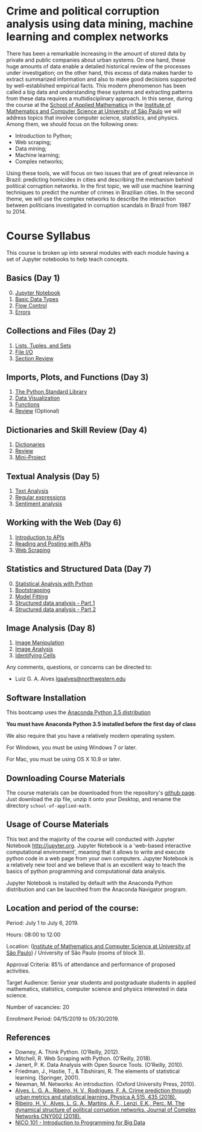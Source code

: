 # Crime and political corruption analysis using data mining, machine learning and complex networks

There has been a remarkable increasing in the amount of stored data by private and public companies about urban systems. On one hand, these huge amounts of data enable a detailed historical review of the processes under investigation; on the other hand, this excess of data makes harder to extract summarized information and also to make good decisions supported by well-established empirical facts. This modern phenomenon has been called a big data and understanding these systems and extracting patterns from these data requires a multidisciplinary approach. In this sense, during the course at the [School of Applied Mathematics](http://www.cemeai.icmc.usp.br/component/k2/item/828-analise-de-crimes-e-corrupcao-politica-usando-mineracao-de-dados-aprendizado-de-maquina-e-redes-complexas) in the [Institute of Mathematics and Computer Science at University of São Paulo](https://www.icmc.usp.br/) we will address topics that involve computer science, statistics, and physics. Among them, we should focus on the following ones:

* Introduction to Python;
* Web scraping; 
* Data mining;
* Machine learning;
* Complex networks;

Using these tools, we will focus on two issues that are of great relevance in Brazil: predicting homicides in cities and describing the mechanism behind political corruption networks. In the first topic, we will use machine learning techniques to predict the number of crimes in Brazilian cities. In the second theme, we will use the complex networks to describe the interaction between politicians investigated in corruption scandals in Brazil from 1987 to 2014.

# Course Syllabus

This course is broken up into several modules with each module having a set of Jupyter notebooks to help teach concepts.



## Basics (Day 1)
0. [Jupyter Notebook](Lessons/Day1_am1_Jupyter-Notebook-Introduction.ipynb)
1. [Basic Data Types](Lessons/Day1_am2_Data-Types.ipynb)
2. [Flow Control](Lessons/Day1_pm1_Flow-Control.ipynb)
2. [Errors](Lessons/Day1_pm2_Handling_Errors.ipynb)

## Collections and Files (Day 2)
1. [Lists, Tuples, and Sets](Lessons/Day2_am1_Lists-Tuples-and-Sets.ipynb)
3. [File I/O](Lessons/Day2_am2_File-IO.ipynb)
4. [Section Review](Lessons/Day2_pm1_Review.ipynb)

## Imports, Plots, and Functions (Day 3)
1. [The Python Standard Library](Lessons/Day3_am1_Standard-Library.ipynb)
2. [Data Visualization](Lessons/Day3_am2_Data-Visualization.ipynb)
3. [Functions](Lessons/Day3_pm1_Functions.ipynb)
4. [Review](Lessons/Day3_pm2_Review.ipynb) (Optional)

## Dictionaries and Skill Review (Day 4)
1. [Dictionaries](Lessons/Day4_am1_dictionaries.ipynb)
2. [Review](Lessons/Day4_am2_Review.ipynb)
3. [Mini-Project](Lessons/Day4_pm1_Mini-Project.ipynb)

## Textual Analysis (Day 5)
1. [Text Analysis](Lessons/Day5_am1_Text-analysis.ipynb)
2. [Regular expressions](Lessons/Day5_pm1_Regular-expressions.ipynb)
3. [Sentiment analysis](Lessons/Day5_pm2_Sentiment-Analysis.ipynb)

## Working with the Web (Day 6)
1. [Introduction to APIs](Lessons/Day6_am1_Using_APIs_1.ipynb)
2. [Reading and Posting with APIs](Lessons/Day6_am2_Using_APIs_2.ipynb)
3. [Web Scraping](Lessons/Day6_pm1_Web_scraping.ipynb)

## Statistics and Structured Data (Day 7)
0. [Statistical Analysis with Python](Lessons/Day7_am1_Statistical_analysis_w_Python.ipynb)
1. [Bootstrapping](Lessons/Day7_am2_The-Bootstrap.ipynb)
2. [Model Fitting](Lessons/Day7_am2_More_stats_w_Python.ipynb)
1. [Structured data analysis - Part 1](Lessons/Day7_pm1_Structured-Data-Analysis-Pt1.ipynb)
2. [Structured data analysis - Part 2](Lessons/Day7_pm2_Structured-Data-Analysis-Pt2.ipynb)

## Image Analysis (Day 8)
1. [Image Manipulation](Lessons/Day8_am1_Image-Manipulation.ipynb)
2. [Image Analysis](Lessons/Day8_am2_Image-Analysis.ipynb)
3. [Identifying Cells](Lessons/Day8_pm1_Cell_detection_project.ipynb)



Any comments, questions, or concerns can be directed to:

* Luiz G. A. Alves <lgaalves@northwestern.edu>


## Software Installation

This bootcamp uses the [Anaconda Python 3.5 distribution](https://www.continuum.io/downloads)


**You must have Anaconda Python 3.5 installed before the first day of class**

We also require that you have a relatively modern operating system. 

For Windows, you must be using Windows 7 or later.

For Mac, you must be using OS X 10.9 or later.

## Downloading Course Materials

The course materials can be downloaded from the repository's [github page](https://github.com/lgaalves/school_crime_and_corruption_analysis). 
Just download the zip file, unzip it onto your Desktop, and rename the directory `school-of-applied-math`.

## Usage of Course Materials

This text and the majority of the course will conducted with Jupyter Notebook <http://jupyter.org>. Jupyter Notebook is a 'web-based interactive computational environment', meaning that it allows to write and execute python code in a web page from your own computers. Jupyter Notebook is a relatively new tool and we believe that is an excellent way to teach the basics of python programming and computational data analysis.

Jupyter Notebook is installed by default with the Anaconda Python distribution and can be laucnhed from the Anaconda Navigator program. 

## Location and period of the course:

Period: July 1 to July 6, 2019.

Hours: 08:00 to 12:00

Location: ([Institute of Mathematics and Computer Science at University of São Paulo](https://www.icmc.usp.br/)) / University of São Paulo (rooms of block 3).

Approval Criteria: 85% of attendance and performance of proposed activities.

Target Audience: Senior year students and postgraduate students in applied mathematics, statistics, computer science and physics interested in data science.

Number of vacancies: 20

Enrollment Period: 04/15/2019 to 05/30/2019.

## References

* Downey, A. Think Python. (O’Reilly, 2012).
* Mitchell, R. Web Scraping with Python. (O’Reilly, 2018).
* Janert, P. K. Data Analysis with Open Source Tools. (O’Reilly, 2010).
* Friedman, J., Hastie, T., & Tibshirani, R. The elements of statistical learning. (Springer, 2001).
* Newman, M. Networks: An introduction. (Oxford University Press, 2010).
* [Alves, L. G. A., Ribeiro, H. V., Rodrigues, F. A. Crime  prediction through urban metrics and statistical learning. Physica A 515, 435 (2018).](https://doi.org/10.1016/j.physa.2018.03.084)
* [Ribeiro, H. V., Alves, L. G. A., Martins, A. F., Lenzi, E.K., Perc. M. The dynamical structure of political corruption networks. Journal of Complex Networks CNY002 (2018).](https://doi.org/10.1093/comnet/cny002)
* [NICO 101 - Introduction to Programming for Big Data
](https://github.com/amarallab/Introduction-to-Python-Programming-and-Data-Science)



